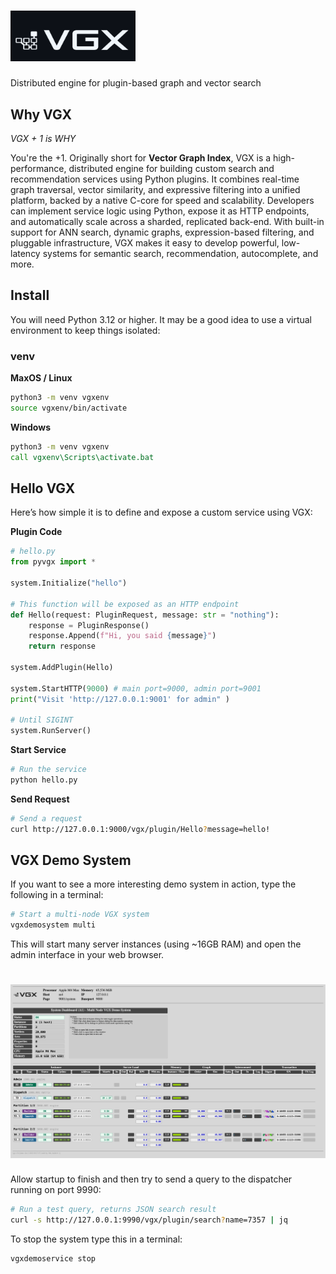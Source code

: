 # <img src="./vgx/src/resources/WEB-ROOT/artifacts/logo_w-b.png" alt="VGX" width="200"/>

Distributed engine for plugin-based graph and vector search

## Why VGX

*VGX + 1 is WHY*

You're the +1. Originally short for **Vector Graph Index**, VGX is a high-performance, distributed engine for building custom search and recommendation services using Python plugins. It combines real-time graph traversal, vector similarity, and expressive filtering into a unified platform, backed by a native C-core for speed and scalability. Developers can implement service logic using Python, expose it as HTTP endpoints, and automatically scale across a sharded, replicated back-end. With built-in support for ANN search, dynamic graphs, expression-based filtering, and pluggable infrastructure, VGX makes it easy to develop powerful, low-latency systems for semantic search, recommendation, autocomplete, and more.

## Install

You will need Python 3.12 or higher. It may be a good idea to use a virtual environment to keep things isolated:

### venv

**MaxOS / Linux**
```bash
python3 -m venv vgxenv
source vgxenv/bin/activate
```

**Windows**
```bat
python3 -m venv vgxenv
call vgxenv\Scripts\activate.bat
```



## Hello VGX

Here’s how simple it is to define and expose a custom service using VGX:

**Plugin Code**
```python
# hello.py
from pyvgx import *

system.Initialize("hello")

# This function will be exposed as an HTTP endpoint
def Hello(request: PluginRequest, message: str = "nothing"):
    response = PluginResponse()
    response.Append(f"Hi, you said {message}")
    return response

system.AddPlugin(Hello)

system.StartHTTP(9000) # main port=9000, admin port=9001
print("Visit 'http://127.0.0.1:9001' for admin" )

# Until SIGINT
system.RunServer()
```

**Start Service**
```bash
# Run the service
python hello.py
```

**Send Request**
```bash
# Send a request
curl http://127.0.0.1:9000/vgx/plugin/Hello?message=hello!
```

## VGX Demo System

If you want to see a more interesting demo system in action, type the following in a terminal:

```bash
# Start a multi-node VGX system
vgxdemosystem multi
```

This will start many server instances (using ~16GB RAM) and open the admin interface in your web browser.

# <img src="./docs/src/pyvgx/images/ui_system.png" alt="SystemDashboard" width="768"/>

Allow startup to finish and then try to send a query to the dispatcher running on port 9990:

```bash
# Run a test query, returns JSON search result
curl -s http://127.0.0.1:9990/vgx/plugin/search?name=7357 | jq
```






To stop the system type this in a terminal:

```bash
vgxdemoservice stop
```








